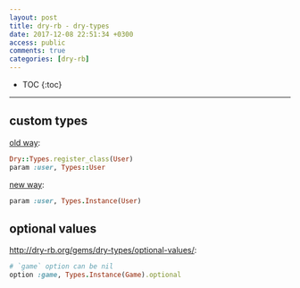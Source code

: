 ```yaml
---
layout: post
title: dry-rb - dry-types
date: 2017-12-08 22:51:34 +0300
access: public
comments: true
categories: [dry-rb]
---
```


<!-- more -->

* TOC
{:toc}
<hr>

custom types
------------

[old way](https://gist.github.com/AMHOL/0671986632fe734189c4c73e2a665f8b):

```ruby
Dry::Types.register_class(User)
param :user, Types::User
```

[new way](http://dry-rb.org/gems/dry-types/custom-types/):

```ruby
param :user, Types.Instance(User)
```

optional values
---------------

<http://dry-rb.org/gems/dry-types/optional-values/>:

```ruby
# `game` option can be nil
option :game, Types.Instance(Game).optional
```
